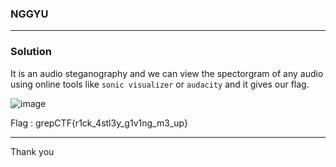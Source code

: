 ### NGGYU

---

### Solution

It is an audio steganography and we can view the spectorgram of any audio using online tools like `sonic visualizer` or `audacity` and it gives our flag.

![image](https://user-images.githubusercontent.com/95117634/230295297-3101b2e4-b24d-4298-8873-9c58df23705a.png)

Flag : grepCTF{r1ck_4stl3y_g1v1ng_m3_up}

---

Thank you
